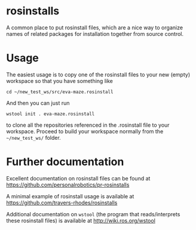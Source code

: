 # rosinstalls
A common place to put rosinstall files, which are a nice way to organize names of related packages for installation together from source control.

# Usage
The easiest usage is to copy one of the rosinstall files to your new (empty) workspace so that you have something like
```
cd ~/new_test_ws/src/eva-maze.rosinstall
```
And then you can just run
```
wstool init . eva-maze.rosinstall
```
to clone all the repositories referenced in the .rosinstall file to your workspace. Proceed to build your workspace normally from the `~/new_test_ws/` folder.


# Further documentation
Excellent documentation on rosinstall files can be found at https://github.com/personalrobotics/pr-rosinstalls

A minimal example of rosinstall usage is available at https://github.com/travers-rhodes/rosinstalls

Additional documentation on `wstool` (the program that reads/interprets these rosinstall files) is available at http://wiki.ros.org/wstool
